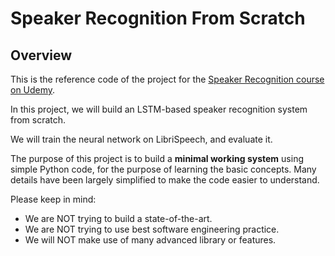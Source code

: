 # Speaker Recognition From Scratch

## Overview

This is the reference code of the project for the [Speaker Recognition course on Udemy](https://www.udemy.com/course/speaker-recognition/?referralCode=1914766AF241CE15D19A).

In this project, we will build an LSTM-based speaker recognition system from scratch.

We will train the neural network on LibriSpeech, and evaluate it.

The purpose of this project is to build a **minimal working system** using simple Python code, for the purpose of learning the basic concepts. Many details have been largely simplified to make the code easier to understand.

Please keep in mind:

* We are NOT trying to build a state-of-the-art.
* We are NOT trying to use best software engineering practice.
* We will NOT make use of many advanced library or features.